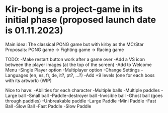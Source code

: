 # Kir-bong is a project-game in its initial phase (proposed launch date is 01.11.2023)
Main idea: The classical PONG game but with kirby as the MC/Star
Proposals: PONG game -> Fighting game -> Racing game

TODO:
-Make restart button work after a game over
-Add a VS icon between the player images (at the top of the screen)
-Add to Welcome Menu
  -Single Player option
  -Multiplayer option
  -Change Settings
  -Languages (en, es, fr, de, it?, pt?, ...?)
-Add +9 levels (one for each boss with its artwork) (WIP)

Nice to have:
-Abilities for each character 
  -Multiple balls
  -Multiple paddles
  -Large ball
  -Small ball
  -Paddle-destroyer ball
  -Invisible ball
  -Ghost ball (goes through paddles)
  -Unbreakable paddle
  -Large Paddle
  -Mini Paddle
  -Fast Ball
  -Slow Ball
  -Fast Paddle
  -Slow Paddle
